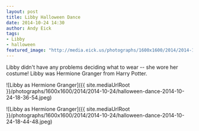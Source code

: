 ```yaml
---
layout: post
title: Libby Halloween Dance
date: 2014-10-24 14:30
author: Andy Eick
tags: 
- Libby
- halloween
featured_image: "http://media.eick.us/photographs/1600x1600/2014/2014-10-24/halloween-dance-2014-10-24-18-36-54.jpeg"
---
```

Libby didn't have any problems deciding what to wear -- she wore her costume! Libby was Hermione Granger from Harry Potter.

![Libby as Hermione Granger]({{ site.mediaUrlRoot }}/photographs/1600x1600/2014/2014-10-24/halloween-dance-2014-10-24-18-36-54.jpeg)

![Libby as Hermione Granger]({{ site.mediaUrlRoot }}/photographs/1600x1600/2014/2014-10-24/halloween-dance-2014-10-24-18-44-48.jpeg)
